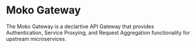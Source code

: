 # Moko Gateway
The Moko Gateway is a declartive API Gateway that provides Authentication, Service Proxying, and Request Aggregation functionality for upstream microservices.
